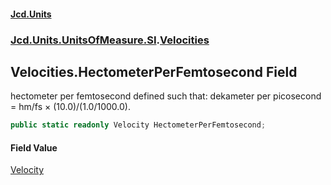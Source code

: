 #### [Jcd.Units](index 'index')
### [Jcd.Units.UnitsOfMeasure.SI](Jcd.Units.UnitsOfMeasure.SI 'Jcd.Units.UnitsOfMeasure.SI').[Velocities](Velocities 'Jcd.Units.UnitsOfMeasure.SI.Velocities')

## Velocities.HectometerPerFemtosecond Field

hectometer per femtosecond defined such that: dekameter per picosecond = hm/fs × (10.0)/(1.0/1000.0).

```csharp
public static readonly Velocity HectometerPerFemtosecond;
```

#### Field Value
[Velocity](Velocity 'Jcd.Units.UnitTypes.Velocity')